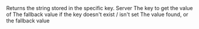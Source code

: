 <function name="GetString" parent="IGameEvent" type="classfunc">
	<description>
		Returns the string stored in the specific key.
		<added version="0.5"></added>
	</description>
	<realm>Server</realm>
	<args>
		<arg name="key" type="string">The key to get the value of</arg>
		<arg name="fallback" type="string">The fallback value if the key doesn't exist / isn't set</arg>
	</args>
	<rets>
		<ret name="value" type="string">The value found, or the fallback value</ret>
	</rets>
</function>